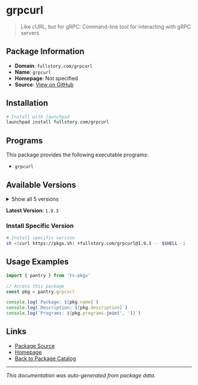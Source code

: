 # grpcurl

> Like cURL, but for gRPC: Command-line tool for interacting with gRPC servers

## Package Information

- **Domain**: `fullstory.com/grpcurl`
- **Name**: `grpcurl`
- **Homepage**: Not specified
- **Source**: [View on GitHub](https://github.com/pkgxdev/pantry/tree/main/projects/fullstory.com/grpcurl/package.yml)

## Installation

```bash
# Install with launchpad
launchpad install fullstory.com/grpcurl
```

## Programs

This package provides the following executable programs:

- `grpcurl`

## Available Versions

<details>
<summary>Show all 5 versions</summary>

- `1.9.3`, `1.9.2`, `1.9.1`, `1.9.0`, `1.8.9`

</details>

**Latest Version**: `1.9.3`

### Install Specific Version

```bash
# Install specific version
sh <(curl https://pkgx.sh) +fullstory.com/grpcurl@1.9.3 -- $SHELL -i
```

## Usage Examples

```typescript
import { pantry } from 'ts-pkgx'

// Access this package
const pkg = pantry.grpcurl

console.log(`Package: ${pkg.name}`)
console.log(`Description: ${pkg.description}`)
console.log(`Programs: ${pkg.programs.join(', ')}`)
```

## Links

- [Package Source](https://github.com/pkgxdev/pantry/tree/main/projects/fullstory.com/grpcurl/package.yml)
- [Homepage](#)
- [Back to Package Catalog](../../../package-catalog.md)

---

*This documentation was auto-generated from package data.*
